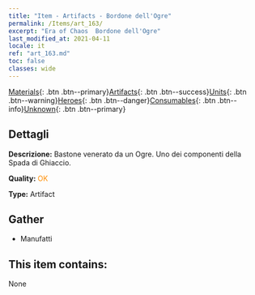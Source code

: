 ```yaml
---
title: "Item - Artifacts - Bordone dell'Ogre"
permalink: /Items/art_163/
excerpt: "Era of Chaos  Bordone dell'Ogre"
last_modified_at: 2021-04-11
locale: it
ref: "art_163.md"
toc: false
classes: wide
---
```

 [Materials](/it/Items/){: .btn .btn--primary}[Artifacts](/it/Items/Artifacts/){: .btn .btn--success}[Units](/it/Items/Units/){: .btn .btn--warning}[Heroes](/it/Items/Heroes/){: .btn .btn--danger}[Consumables](/it/Items/Consumables/){: .btn .btn--info}[Unknown](/it/Items/Unknown/){: .btn .btn--primary}

## Dettagli
 **Descrizione:** Bastone venerato da un Ogre. Uno dei componenti della Spada di Ghiaccio.

 **Quality:** <span style="color: #FF8C00">OK</span>

 **Type:** Artifact

## Gather

*    Manufatti 

## This item contains:

  None


